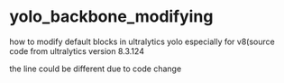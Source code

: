 # yolo_backbone_modifying
how to modify default blocks in ultralytics yolo especially for v8(source code from ultralytics version 8.3.124

the line could be different due to code change
